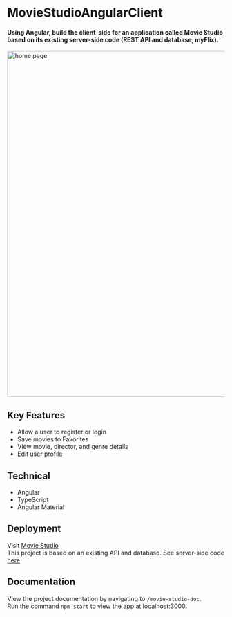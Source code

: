 # MovieStudioAngularClient

#### Using Angular, build the client-side for an application called Movie Studio based on its existing server-side code (REST API and database, myFlix).

<img src='https://github.com/lekolawole/movieStudio-angular/blob/main/src/assets/home-page.png?raw=true' alt='home page' width='800' />

## Key Features 

- Allow a user to register or login 
- Save movies to Favorites
- View movie, director, and genre details
- Edit user profile 

## Technical

- Angular
- TypeScript
- Angular Material

## Deployment

Visit <a href='https://lekolawole.github.io/movieStudio-angular/welcome'>Movie Studio</a>
<br />
This project is based on an existing API and database. See server-side code <a href='https://github.com/lekolawole/myFlix'>here</a>.

## Documentation

View the project documentation by navigating to `/movie-studio-doc`.
<br />
Run the command ```npm start``` to view the app at localhost:3000.
